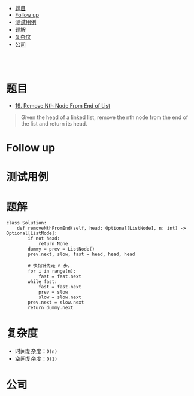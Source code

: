 - [题目](#题目)
- [Follow up](#follow-up)
- [测试用例](#测试用例)
- [题解](#题解)
- [复杂度](#复杂度)
- [公司](#公司)

</br></br>

# 题目
- [19. Remove Nth Node From End of List](https://leetcode.com/problems/remove-nth-node-from-end-of-list/description/)
> Given the head of a linked list, remove the nth node from the end of the list and return its head.

# Follow up

# 测试用例

# 题解
```
class Solution:
    def removeNthFromEnd(self, head: Optional[ListNode], n: int) -> Optional[ListNode]:
        if not head:
            return None
        dummy = prev = ListNode()
        prev.next, slow, fast = head, head, head

        # 快指针先走 n 步。
        for i in range(n):
            fast = fast.next
        while fast:
            fast = fast.next
            prev = slow
            slow = slow.next
        prev.next = slow.next
        return dummy.next
```

# 复杂度
- 时间复杂度：`O(n)`
- 空间复杂度：`O(1)`

# 公司